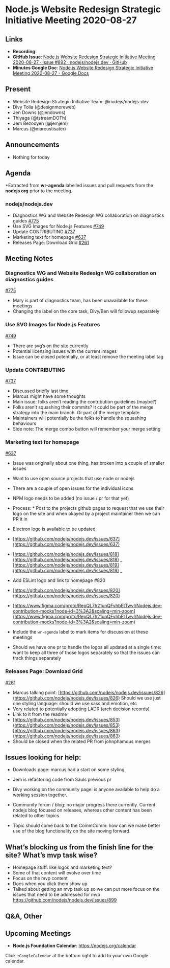 # Node.js Website Redesign Strategic Initiative Meeting 2020-08-27

## Links

- **Recording**:
- **GitHub Issue**: [Node.js Website Redesign Strategic Initiative Meeting 2020-08-27 · Issue #892 · nodejs/nodejs.dev · GitHub](https://github.com/nodejs/nodejs.dev/issues/892)
- **Minutes Google Doc**: [Node.js Website Redesign Strategic Initiative Meeting 2020-08-27 - Google Docs](https://docs.google.com/document/d/1p8c7aK5f58ckg25wW-peREo5Duvm1EADzu0nbY92Mw4/edit)

## Present

- Website Redesign Strategic Initiative Team: @nodejs/nodejs-dev
- Divy Tolia (@designmoreweb)
- Jen Downs (@jendowns)
- Thiyaga (@tstreamDOTh)
- Jem Bezooyen (@jemjem)
- Marcus (@marcustisater)

## Announcements

- Nothing for today

## Agenda

\*Extracted from **wr-agenda** labelled issues and pull requests from the **nodejs org** prior to the meeting.

### nodejs/nodejs.dev

- Diagnostics WG and Website Redesign WG collaboration on diagnostics guides [#775](https://github.com/nodejs/nodejs.dev/issues/775)
- Use SVG Images for Node.js Features [#749](https://github.com/nodejs/nodejs.dev/pull/749)
- Update CONTRIBUTING [#737](https://github.com/nodejs/nodejs.dev/issues/737)
- Marketing text for homepage [#637](https://github.com/nodejs/nodejs.dev/issues/637)
- Releases Page: Download Grid [#261](https://github.com/nodejs/nodejs.dev/issues/261)

## Meeting Notes

### Diagnostics WG and Website Redesign WG collaboration on diagnostics guides

[#775](https://github.com/nodejs/nodejs.dev/issues/775)

- Mary is part of diagnostics team, has been unavailable for these meetings
- Changing the label on the core task, Divy/Ben will followup separately

### Use SVG Images for Node.js Features

[#749](<[https://github.com/nodejs/nodejs.dev/pull/749](https://github.com/nodejs/nodejs.dev/pull/749)>)

- There are svg’s on the site currently
- Potential licensing issues with the current images
- Issue can be closed potentially, or at least remove the meeting label tag

### Update CONTRIBUTING

[#737](https://github.com/nodejs/nodejs.dev/issues/737)

- Discussed briefly last time
- Marcus might have some thoughts
- Main issue: folks aren’t reading the contribution guidelines (maybe?)
- Folks aren’t squashing their commits? It could be part of the merge strategy into the main branch. Or part of the merge template.
- Maintainers will potentially be the folks to handle the squashing behaviours
- Side note: The merge combo button will remember your merge setting

### Marketing text for homepage

[#637](<[https://github.com/nodejs/nodejs.dev/issues/637](https://github.com/nodejs/nodejs.dev/issues/637)>)

- Issue was originally about one thing, has broken into a couple of smaller issues
- Want to use open source projects that use node or nodejs
- There are a couple of open issues for the individual icons
- NPM logo needs to be added (no issue / pr for that yet)
- Process: \* Post to the projects github pages to request that we use their logo on the site and when okayed by a project maintainer then we can PR it in

- Electron logo is available to be updated
- [https://github.com/nodejs/nodejs.dev/issues/637](https://github.com/nodejs/nodejs.dev/issues/637)
- [https://github.com/nodejs/nodejs.dev/issues/818](https://github.com/nodejs/nodejs.dev/issues/818) _ [https://github.com/nodejs/nodejs.dev/issues/819](https://github.com/nodejs/nodejs.dev/issues/819) _

- Add ESLint logo and link to homepage #820
- [https://github.com/nodejs/nodejs.dev/issues/820](https://github.com/nodejs/nodejs.dev/issues/820)
- [https://www.figma.com/proto/RepQL7h21unQFvhbEtTwvI/Nodejs.dev-contribution-mocks?node-id=3%3A2&scaling=min-zoom](https://www.figma.com/proto/RepQL7h21unQFvhbEtTwvI/Nodejs.dev-contribution-mocks?node-id=3%3A2&scaling=min-zoom)
- Include the `wr-agenda` label to mark items for discussion at these meetings
- Should we have one pr to handle the logos all updated at a single time: want to keep all three of those logos separately so that the issues can track things separately

### Releases Page: Download Grid

[#261](<[https://github.com/nodejs/nodejs.dev/issues/261](https://github.com/nodejs/nodejs.dev/issues/261)>)

- Marcus talking point: [https://github.com/nodejs/nodejs.dev/issues/826](https://github.com/nodejs/nodejs.dev/issues/826)
  Should we use just one styling language: should we use sass and emotion, etc
- Very related to potentially adopting LADR (arch decision records)
- Link to it from the readme
- [https://github.com/nodejs/nodejs.dev/issues/853](https://github.com/nodejs/nodejs.dev/issues/853)
  [https://github.com/nodejs/nodejs.dev/issues/863](https://github.com/nodejs/nodejs.dev/issues/863)
- Should be closed when the related PR from johnphamous merges

## Issues looking for help:

- Downloads page: marcus had a start on some styling
- Jem is refactoring code from Sauls previous pr

- Divy working on the community page: is anyone available to help do a working session together.

- Community forum / blog: no major progress there currently. Current nodejs blog focused on releases, whereas other content has been related to other topics

- Topic should come back to the CommComm: how can we make better use of the blog functionality on the site moving forward.

## What’s blocking us from the finish line for the site? What’s mvp task wise?

- Homepage stuff: like logos and marketing text?
- Some of that content will evolve over time
- Focus on the mvp content
- Docs when you click them show up
- Talked about getting an mvp task up so we can put more focus on the issues that need to be addressed for mvp https://github.com/nodejs/nodejs.dev/issues/899

## Q&A, Other

## Upcoming Meetings

- **Node.js Foundation Calendar**: https://nodejs.org/calendar

Click `+GoogleCalendar` at the bottom right to add to your own Google calendar.
